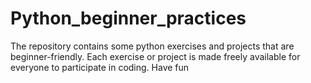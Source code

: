 # Python_beginner_practices
The repository contains some python exercises and projects that are beginner-friendly. Each exercise or project is made freely available for everyone to participate in coding. Have fun
